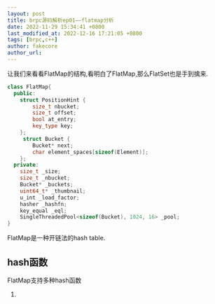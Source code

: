 ```yaml
---
layout: post
title: brpc源码解析ep01——flatmap分析
date: 2022-11-29 15:34:41 +0800
last_modified_at: 2022-12-16 17:21:05 +0800
tags: [brpc,c++]
author: fakecore
author_url:
---
```




让我们来看看FlatMap的结构,看明白了FlatMap,那么FlatSet也是手到擒来.

```c++
class FlatMap{
  public:
    struct PositionHint {
        size_t nbucket;
        size_t offset;
        bool at_entry;
        key_type key;
    };
     struct Bucket {
        Bucket* next;
        char element_spaces[sizeof(Element)];
    };
  private:
  	size_t _size;
    size_t _nbucket;
    Bucket* _buckets;
    uint64_t* _thumbnail;
    u_int _load_factor;
    hasher _hashfn;
    key_equal _eql;
    SingleThreadedPool<sizeof(Bucket), 1024, 16> _pool;
}
```

FlatMap是一种开链法的hash table.



## hash函数

FlatMap支持多种hash函数

1.
